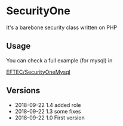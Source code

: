# SecurityOne
It's a barebone security class written on PHP

## Usage

You can check a full example (for mysql) in

[EFTEC/SecurityOneMysql](https://github.com/EFTEC/SecurityOneMysql)



## Versions

* 2018-09-22 1.4 added role
* 2018-09-22 1.3 some fixes
* 2018-09-22 1.0 First version

